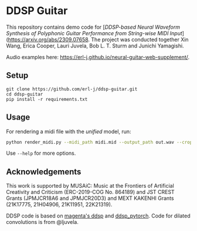 # DDSP Guitar

This repository contains demo code for [*DDSP-based Neural Waveform Synthesis of Polyphonic Guitar Performance from String-wise MIDI Input*](https://arxiv.org/abs/2309.07658. The project was conducted together Xin Wang, Erica Cooper, Lauri Juvela, Bob L. T. Sturm and Junichi Yamagishi.

Audio examples here: https://erl-j.github.io/neural-guitar-web-supplement/.

## Setup

```
git clone https://github.com/erl-j/ddsp-guitar.git
cd ddsp-guitar
pip install -r requirements.txt
```

## Usage

For rendering a midi file with the *unified* model, run:

```bash
python render_midi.py --midi_path midi.mid --output_path out.wav --crop-seconds 10 --device cuda:0
```

Use ```--help``` for more options.

## Acknowledgements

This work is supported by MUSAiC: Music at the Frontiers of Artificial Creativity and Criticism (ERC-2019-COG No. 864189) and
JST CREST Grants (JPMJCR18A6 and JPMJCR20D3) and MEXT
KAKENHI Grants (21K17775, 21H04906, 21K11951, 22K21319).

DDSP code is based on [magenta's ddsp](https://github.com/magenta/ddsp) and [ddsp_pytorch](https://github.com/acids-ircam/ddsp_pytorch).
Code for dilated convolutions is from @ljuvela.



